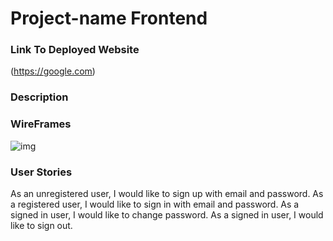 # Project-name Frontend
### Link To Deployed Website
(https://google.com)

### Description

### WireFrames
![img](https://google.com)

### User Stories
As an unregistered user, I would like to sign up with email and password.
As a registered user, I would like to sign in with email and password.
As a signed in user, I would like to change password.
As a signed in user, I would like to sign out.
